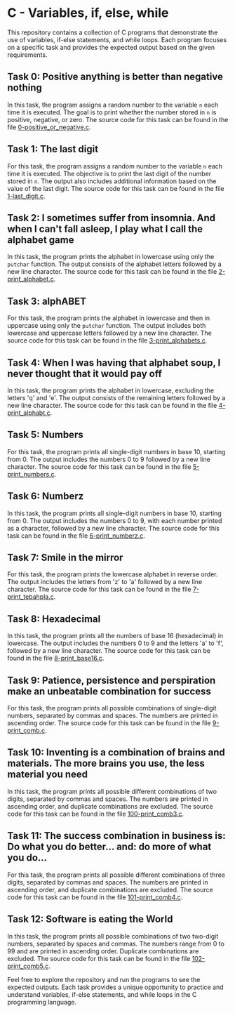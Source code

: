 # C - Variables, if, else, while

This repository contains a collection of C programs that demonstrate the use of variables, if-else statements, and while loops. Each program focuses on a specific task and provides the expected output based on the given requirements.

## Task 0: Positive anything is better than negative nothing

In this task, the program assigns a random number to the variable `n` each time it is executed. The goal is to print whether the number stored in `n` is positive, negative, or zero. The source code for this task can be found in the file [0-positive_or_negative.c](https://github.com/alx-low_level_programming/0x01-variables_if_else_while/blob/main/0-positive_or_negative.c).

## Task 1: The last digit

For this task, the program assigns a random number to the variable `n` each time it is executed. The objective is to print the last digit of the number stored in `n`. The output also includes additional information based on the value of the last digit. The source code for this task can be found in the file [1-last_digit.c](https://github.com/alx-low_level_programming/0x01-variables_if_else_while/blob/main/1-last_digit.c).

## Task 2: I sometimes suffer from insomnia. And when I can't fall asleep, I play what I call the alphabet game

In this task, the program prints the alphabet in lowercase using only the `putchar` function. The output consists of the alphabet letters followed by a new line character. The source code for this task can be found in the file [2-print_alphabet.c](https://github.com/alx-low_level_programming/0x01-variables_if_else_while/blob/main/2-print_alphabet.c).

## Task 3: alphABET

For this task, the program prints the alphabet in lowercase and then in uppercase using only the `putchar` function. The output includes both lowercase and uppercase letters followed by a new line character. The source code for this task can be found in the file [3-print_alphabets.c](https://github.com/alx-low_level_programming/0x01-variables_if_else_while/blob/main/3-print_alphabets.c).

## Task 4: When I was having that alphabet soup, I never thought that it would pay off

In this task, the program prints the alphabet in lowercase, excluding the letters 'q' and 'e'. The output consists of the remaining letters followed by a new line character. The source code for this task can be found in the file [4-print_alphabt.c](https://github.com/alx-low_level_programming/0x01-variables_if_else_while/blob/main/4-print_alphabt.c).

## Task 5: Numbers

For this task, the program prints all single-digit numbers in base 10, starting from 0. The output includes the numbers 0 to 9 followed by a new line character. The source code for this task can be found in the file [5-print_numbers.c](https://github.com/alx-low_level_programming/0x01-variables_if_else_while/blob/main/5-print_numbers.c).

## Task 6: Numberz

In this task, the program prints all single-digit numbers in base 10, starting from 0. The output includes the numbers 0 to 9, with each number printed as a character, followed by a new line character. The source code for this task can be found in the file [6-print_numberz.c](https://github.com/alx-low_level_programming/0x01-variables_if_else_while/blob/main/6-print_numberz.c).

## Task 7: Smile in the mirror

For this task, the program prints the lowercase alphabet in reverse order. The output includes the letters from 'z' to 'a' followed by a new line character. The source code for this task can be found in the file [7-print_tebahpla.c](https://github.com/alx-low_level_programming/0x01-variables_if_else_while/blob/main/7-print_tebahpla.c).

## Task 8: Hexadecimal

In this task, the program prints all the numbers of base 16 (hexadecimal) in lowercase. The output includes the numbers 0 to 9 and the letters 'a' to 'f', followed by a new line character. The source code for this task can be found in the file [8-print_base16.c](https://github.com/alx-low_level_programming/0x01-variables_if_else_while/blob/main/8-print_base16.c).

## Task 9: Patience, persistence and perspiration make an unbeatable combination for success

For this task, the program prints all possible combinations of single-digit numbers, separated by commas and spaces. The numbers are printed in ascending order. The source code for this task can be found in the file [9-print_comb.c](https://github.com/alx-low_level_programming/0x01-variables_if_else_while/blob/main/9-print_comb.c).

## Task 10: Inventing is a combination of brains and materials. The more brains you use, the less material you need

In this task, the program prints all possible different combinations of two digits, separated by commas and spaces. The numbers are printed in ascending order, and duplicate combinations are excluded. The source code for this task can be found in the file [100-print_comb3.c](https://github.com/alx-low_level_programming/0x01-variables_if_else_while/blob/main/100-print_comb3.c).

## Task 11: The success combination in business is: Do what you do better... and: do more of what you do...

For this task, the program prints all possible different combinations of three digits, separated by commas and spaces. The numbers are printed in ascending order, and duplicate combinations are excluded. The source code for this task can be found in the file [101-print_comb4.c](https://github.com/alx-low_level_programming/0x01-variables_if_else_while/blob/main/101-print_comb4.c).

## Task 12: Software is eating the World

In this task, the program prints all possible combinations of two two-digit numbers, separated by spaces and commas. The numbers range from 0 to 99 and are printed in ascending order. Duplicate combinations are excluded. The source code for this task can be found in the file [102-print_comb5.c](https://github.com/alx-low_level_programming/0x01-variables_if_else_while/blob/main/102-print_comb5.c).

Feel free to explore the repository and run the programs to see the expected outputs. Each task provides a unique opportunity to practice and understand variables, if-else statements, and while loops in the C programming language.
